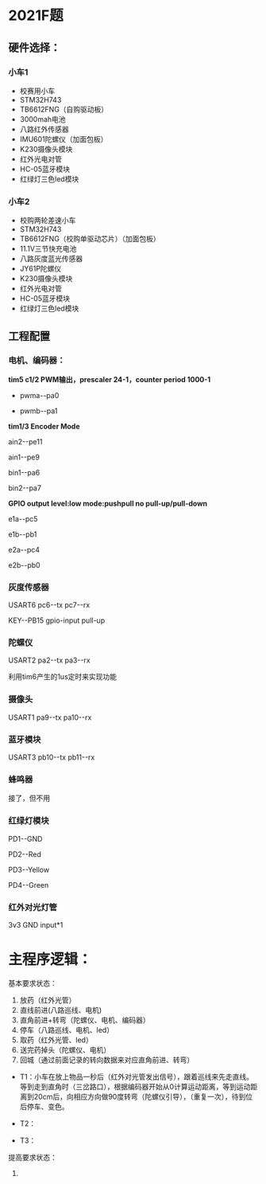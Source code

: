 # 2021F题

## 硬件选择：

### 小车1

- 校赛用小车
- STM32H743
- TB6612FNG（自购驱动板）
- 3000mah电池
- 八路红外传感器
- IMU601陀螺仪（加面包板）
- K230摄像头模块
- 红外光电对管
- HC-05蓝牙模块
- 红绿灯三色led模块

### 小车2

- 校购两轮差速小车
- STM32H743
- TB6612FNG（校购单驱动芯片）（加面包板）
- 11.1V三节快充电池
- 八路灰度蓝光传感器
- JY61P陀螺仪
- K230摄像头模块
- 红外光电对管
- HC-05蓝牙模块
- 红绿灯三色led模块

## 工程配置

### 电机、编码器：

**tim5 c1/2 PWM输出，prescaler 24-1，counter period 1000-1**

- pwma--pa0

- pwmb--pa1

**tim1/3 Encoder Mode**

ain2--pe11

ain1--pe9

bin1--pa6

bin2--pa7

**GPIO output    level:low  mode:pushpull  no pull-up/pull-down**

e1a--pc5

e1b--pb1

e2a--pc4

e2b--pb0



### 灰度传感器

 USART6  pc6--tx  pc7--rx

 KEY--PB15 gpio-input pull-up 

### 陀螺仪

USART2  pa2--tx  pa3--rx

利用tim6产生的1us定时来实现功能



### 摄像头

USART1  pa9--tx  pa10--rx



### 蓝牙模块

USART3  pb10--tx  pb11--rx



### 蜂鸣器

接了，但不用



### 红绿灯模块

PD1--GND

PD2--Red

PD3--Yellow

PD4--Green



### 红外对光灯管

3v3 GND input*1





# 主程序逻辑：

基本要求状态：

1. 放药（红外光管）
2. 直线前进(八路巡线、电机)
3. 直角前进+转弯（陀螺仪、电机、编码器）
4. 停车（八路巡线、电机、led）
5. 取药（红外光管、led）
6. 送完药掉头（陀螺仪、电机）
7. 回城（通过前面记录的转向数据来对应直角前进、转弯）

- T1：小车在放上物品一秒后（红外对光管发出信号），跟着巡线来先走直线。等到走到直角时（三岔路口），根据编码器开始从0计算运动距离，等到运动距离到20cm后，向相应方向做90度转弯（陀螺仪引导），（重复一次），待到位后停车、变色。

- T2：
- T3：

提高要求状态：

1. 
